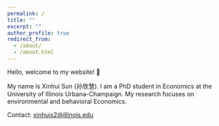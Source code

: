 ```yaml
---
permalink: /
title: ""
excerpt: ""
author_profile: true
redirect_from: 
  - /about/
  - /about.html
---
```

Hello, welcome to my website! 👋

My name is Xinhui Sun (孙欣慧). I am a PhD student in Economics at the University of Illinois Urbana-Champaign. My research focuses on environmental and behavioral Economics. 

Contact: [xinhuis2@illinois.edu](mailto:xinhuis2@illinois.edu)
